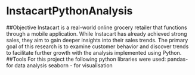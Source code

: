 # InstacartPythonAnalysis
##Objective
Instacart is a real-world online grocery retailer that functions through a mobile application. While Instacart has already achieved strong sales, they aim to gain deeper insights into their sales trends. The primary goal of this research is to examine customer behavior and discover trends to facilitate further growth with the analysis implemented using Python.
##Tools
For this project the following python libraries were used:
pandas- for data analysis
seaborn - for visualisation
